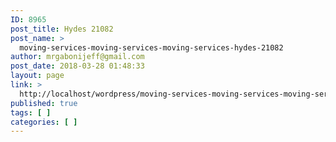 ```yaml
---
ID: 8965
post_title: Hydes 21082
post_name: >
  moving-services-moving-services-moving-services-hydes-21082
author: mrgabonijeff@gmail.com
post_date: 2018-03-28 01:48:33
layout: page
link: >
  http://localhost/wordpress/moving-services-moving-services-moving-services-hydes-21082/
published: true
tags: [ ]
categories: [ ]
---
```

